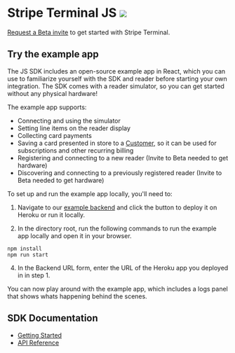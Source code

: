 # Stripe Terminal JS <img src="https://img.shields.io/badge/Beta-brightgreen.svg">

[Request a Beta invite](https://stripe.com/terminal#request-invite) to get started with Stripe Terminal.

## Try the example app
The JS SDK includes an open-source example app in React, which you can use to familiarize yourself with the SDK and reader before starting your own integration. The SDK comes with a reader simulator, so you can get started without any physical hardware!

The example app supports:
- Connecting and using the simulator
- Setting line items on the reader display
- Collecting card payments
- Saving a card presented in store to a [Customer](https://stripe.com/docs/api/customers), so it can be used for subscriptions and other recurring billing
- Registering and connecting to a new reader (Invite to Beta needed to get hardware)
- Discovering and connecting to a previously registered reader (Invite to Beta needed to get hardware)

To set up and run the example app locally, you'll need to:
1. Navigate to our [example backend](https://github.com/stripe/example-terminal-backend) and click the button to deploy it on Heroku or run it locally.

2. In the directory root, run the following commands to run the example app locally and open it in your browser.
```
npm install
npm run start
```

4. In the Backend URL form, enter the URL of the Heroku app you deployed in in step 1.

You can now play around with the example app, which includes a logs panel that shows whats happening behind the scenes.

## SDK Documentation
- [Getting Started](https://stripe.com/docs/terminal/js)
- [API Reference](https://stripe.com/docs/terminal/js/reference)
